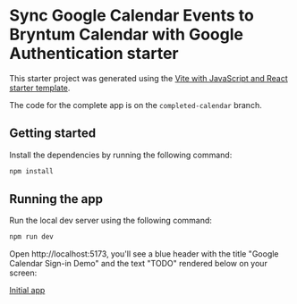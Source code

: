 # Sync Google Calendar Events to Bryntum Calendar with Google Authentication starter

This starter project was generated using the [Vite with JavaScript and React starter template](https://vite.dev/guide/#scaffolding-your-first-vite-project).

The code for the complete app is on the `completed-calendar` branch.

## Getting started

Install the dependencies by running the following command: 

```sh
npm install
```

## Running the app

Run the local dev server using the following command:

```sh
npm run dev
```

Open http://localhost:5173, you'll see a blue header with the title "Google Calendar Sign-in Demo" and the text "TODO" rendered below on your screen:

[Initial app](./src/assets/initial-app.png)